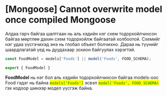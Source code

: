 # \[Mongoose] Cannot overwrite model once compiled Mongoose

Алдаа гарч байгаа шалтгаан нь аль хэдийн нэг схем тодорхойлчихсон байгаа мөртлөө дахин схем тодорхойлж байгаатай холбоотой. Схемийг нэг удаа үүсгэчихэд энэ нь глобал объект болчихно. Дараа нь түүнийг шаардлагатай үед нь дуудахаар зохион байгуулах хэрэгтэй.



```javascript
const FoodModel = models['Foods'] || model('Foods', FOOD_SCHEMA);

export { FoodModel }
```



**FoodModel** нь нэг бол аль хэдийн тодорхойлчихсон байгаа models-оос Food гэдэг нь байна <mark style="color:green;">`models['Foods']`</mark>  эсвэл <mark style="color:green;">`model('Foods', FOOD_SCHEMA)`</mark>  гэх кодоор шинээр модел үүсгэж байна.&#x20;

